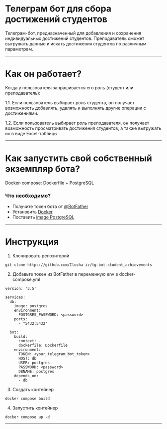 # Телеграм бот для сбора достижений студентов


Телеграм-бот, предназначенный для добавления и сохранения индивидуальных достижений студентов. Преподаватель сможет выгружать данные и искать достижения студентов по различным параметрам.
_____

# Как он работает?
Когда у пользователя запрашивается его роль (студент или преподаватель):

1.1. Если пользователь выбирает роль студента, он получает возможность добавлять, удалять и выполнять другие операции с достижениями.

1.2. Если пользователь выбирает роль преподавателя, он получает возможность просматривать достижения студентов, а также выгружать их в виде Excel-таблицы.

_____

# Как запустить свой собственный экземпляр бота?

Docker-compose: Dockerfile + PostgreSQL

### Что необходимо?

- Получите токен бота от [@BotFather](https://t.me/BotFather)
- Установить [Docker](https://www.docker.com/products/docker-desktop/)
- Поставить [image PostgreSQL](https://hub.docker.com/_/postgres)
____

# Инструкция
1. Клонировать репозиторий
```
git clone https://github.com/Ilusha-iz/tg-bot-student_achievements
```
2. Добавьте токен из BotFather  в переменную env в docker-compose.yml
```
version: '3.5'

services:
  db:
    image: postgres
    environment:
      POSTGRES_PASSWORD: <password>
    ports:
      - "5432:5432"

  bot:
    build:
      context: .
      dockerfile: Dockerfile
    environment:
      TOKEN: <your_telegram_bot_token>
      HOST: db
      USER: postgres
      PASSWORD: <password>
      DBNAME: postgres
    depends_on:
      - db

```

3. Создать контейнер
```
docker compose build
```

4. Запустить контейнер
```
docker compose up -d
```
____



